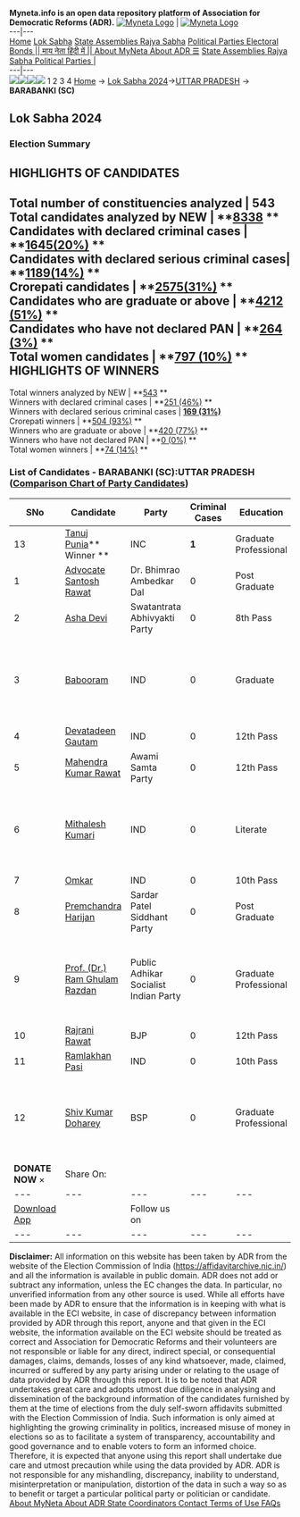 **Myneta.info is an open data repository platform of Association for Democratic Reforms (ADR).**
[![Myneta Logo](https://www.myneta.info/lib/img/myneta-logo.png)](https://www.myneta.info/) | [![Myneta Logo](https://www.myneta.info/lib/img/adr-logo.png)](https://adrindia.org)  
---|---  
[Home](https://www.myneta.info/) [Lok Sabha](https://www.myneta.info/#ls "Lok Sabha") [ State Assemblies ](https://www.myneta.info/#sa "State Assemblies") [Rajya Sabha](https://www.myneta.info/#rs "Rajya Sabha") [Political Parties ](https://www.myneta.info/party "Political Parties") [ Electoral Bonds ](https://www.myneta.info/electoral_bonds "Electoral Bonds") [ || माय नेता हिंदी में || ](https://translate.google.co.in/translate?prev=hp&hl=en&js=y&u=www.myneta.info&sl=en&tl=hi&history_state0=) [ About MyNeta ](https://adrindia.org/content/about-myneta) [ About ADR ](https://adrindia.org/about-adr/who-we-are) [☰](javascript:void\(0\))
[ State Assemblies ](https://www.myneta.info/#sa "State Assemblies") [ Rajya Sabha ](https://www.myneta.info/#rs "Rajya Sabha") [ Political Parties ](https://www.myneta.info/party "Political Parties")
|   
---|---  
![](https://www.myneta.info/lib/img/banner/banner-1.png)![](https://www.myneta.info/lib/img/banner/banner-2.png)![](https://www.myneta.info/lib/img/banner/banner-3.png)![](https://www.myneta.info/lib/img/banner/banner-4.png)
1  2  3  4 
[Home](https://www.myneta.info/) → [Lok Sabha 2024](https://www.myneta.info/LokSabha2024/)→[UTTAR PRADESH](https://www.myneta.info/LokSabha2024/index.php?action=show_constituencies&state_id=35) → **BARABANKI (SC)**
### 
## Lok Sabha 2024
###  Election Summary 
HIGHLIGHTS OF CANDIDATES  
---  
Total number of constituencies analyzed |  543   
Total candidates analyzed by NEW | **[8338](https://www.myneta.info/LokSabha2024/index.php?action=summary&subAction=candidates_analyzed&sort=candidate#summary) **  
Candidates with declared criminal cases | **[1645(20%)](https://www.myneta.info/LokSabha2024/index.php?action=summary&subAction=crime&sort=candidate#summary) **  
Candidates with declared serious criminal cases| **[1189(14%)](https://www.myneta.info/LokSabha2024/index.php?action=summary&subAction=serious_crime&sort=candidate#summary) **  
Crorepati candidates | **[2575(31%)](https://www.myneta.info/LokSabha2024/index.php?action=summary&subAction=crorepati&sort=candidate#summary) **  
Candidates who are graduate or above | **[4212 (51%)](https://www.myneta.info/LokSabha2024/index.php?action=summary&subAction=education&sort=candidate#summary) **  
Candidates who have not declared PAN | **[264 (3%)](https://www.myneta.info/LokSabha2024/index.php?action=summary&subAction=without_pan&sort=candidate#summary) **  
Total women candidates | **[797 (10%)](https://www.myneta.info/LokSabha2024/index.php?action=summary&subAction=women_candidate&sort=candidate#summary) **  
HIGHLIGHTS OF WINNERS  
---  
Total winners analyzed by NEW | **[543](https://www.myneta.info/LokSabha2024/index.php?action=summary&subAction=winner_analyzed&sort=candidate#summary) **  
Winners with declared criminal cases | **[251 (46%)](https://www.myneta.info/LokSabha2024/index.php?action=summary&subAction=winner_crime&sort=candidate#summary) **  
Winners with declared serious criminal cases | **[169 (31%)](https://www.myneta.info/LokSabha2024/index.php?action=summary&subAction=winner_serious_crime&sort=candidate#summary)**  
Crorepati winners | **[504 (93%)](https://www.myneta.info/LokSabha2024/index.php?action=summary&subAction=winner_crorepati&sort=candidate#summary) **  
Winners who are graduate or above | **[420 (77%)](https://www.myneta.info/LokSabha2024/index.php?action=summary&subAction=winner_education&sort=candidate#summary) **  
Winners who have not declared PAN | **[0 (0%)](https://www.myneta.info/LokSabha2024/index.php?action=summary&subAction=winner_without_pan&sort=candidate#summary) **  
Total women winners | **[74 (14%)](https://www.myneta.info/LokSabha2024/index.php?action=summary&subAction=winner_women&sort=candidate#summary) **  
### List of Candidates - BARABANKI (SC):UTTAR PRADESH ([Comparison Chart of Party Candidates](https://www.myneta.info/LokSabha2024/comparisonchart.php?constituency_id=500))
SNo | Candidate| Party| Criminal Cases| Education| Age| Total Assets| Liabilities  
---|---|---|---|---|---|---|---  
13  | [Tanuj Punia](https://www.myneta.info/LokSabha2024/candidate.php?candidate_id=7187)** Winner ** | INC | **1** | Graduate Professional| 39 | Rs 2,71,31,091 ~ 2 Crore+ | Rs 2,43,280 ~ 2 Lacs+  
1  | [Advocate Santosh Rawat](https://www.myneta.info/LokSabha2024/candidate.php?candidate_id=7617) | Dr. Bhimrao Ambedkar Dal | 0 | Post Graduate| 45 | Rs 15,59,000 ~ 15 Lacs+ | Rs 1,32,000 ~ 1 Lacs+  
2  | [Asha Devi](https://www.myneta.info/LokSabha2024/candidate.php?candidate_id=7626) | Swatantrata Abhivyakti Party | 0 | 8th Pass| 38 | Rs 78,10,000 ~ 78 Lacs+ | Rs 50,000 ~ 50 Thou+  
3  | [Babooram](https://www.myneta.info/LokSabha2024/candidate.php?candidate_id=7621) | IND | 0 | Graduate| 51 | ![](https://myneta.info/image_v2.php?myneta_folder=LokSabha2024&candidate_id=7621&col=ta) | ![](https://myneta.info/image_v2.php?myneta_folder=LokSabha2024&candidate_id=7621&col=lia)  
4  | [Devatadeen Gautam](https://www.myneta.info/LokSabha2024/candidate.php?candidate_id=7622) | IND | 0 | 12th Pass| 48 | Rs 9,01,000 ~ 9 Lacs+ | Rs 0 ~   
5  | [Mahendra Kumar Rawat](https://www.myneta.info/LokSabha2024/candidate.php?candidate_id=7623) | Awami Samta Party | 0 | 12th Pass| 55 | Rs 12,86,528 ~ 12 Lacs+ | Rs 0 ~   
6  | [Mithalesh Kumari](https://www.myneta.info/LokSabha2024/candidate.php?candidate_id=7618) | IND | 0 | Literate| 33 | ![](https://myneta.info/image_v2.php?myneta_folder=LokSabha2024&candidate_id=7618&col=ta) | ![](https://myneta.info/image_v2.php?myneta_folder=LokSabha2024&candidate_id=7618&col=lia)  
7  | [Omkar](https://www.myneta.info/LokSabha2024/candidate.php?candidate_id=7619) | IND | 0 | 10th Pass| 38 | Rs 7,80,000 ~ 7 Lacs+ | Rs 0 ~   
8  | [Premchandra Harijan](https://www.myneta.info/LokSabha2024/candidate.php?candidate_id=7624) | Sardar Patel Siddhant Party | 0 | Post Graduate| 39 | Rs 12,30,000 ~ 12 Lacs+ | Rs 0 ~   
9  | [Prof. (Dr.) Ram Ghulam Razdan](https://www.myneta.info/LokSabha2024/candidate.php?candidate_id=7625) | Public Adhikar Socialist Indian Party | 0 | Graduate Professional| 68 | ![](https://myneta.info/image_v2.php?myneta_folder=LokSabha2024&candidate_id=7625&col=ta) | ![](https://myneta.info/image_v2.php?myneta_folder=LokSabha2024&candidate_id=7625&col=lia)  
10  | [Rajrani Rawat](https://www.myneta.info/LokSabha2024/candidate.php?candidate_id=7188) | BJP | 0 | 12th Pass| 54 | Rs 4,66,75,284 ~ 4 Crore+ | Rs 31,97,329 ~ 31 Lacs+  
11  | [Ramlakhan Pasi](https://www.myneta.info/LokSabha2024/candidate.php?candidate_id=7620) | IND | 0 | 10th Pass| 62 | Rs 81,10,000 ~ 81 Lacs+ | Rs 0 ~   
12  | [Shiv Kumar Doharey](https://www.myneta.info/LokSabha2024/candidate.php?candidate_id=7616) | BSP | 0 | Graduate Professional| 59 | ![](https://myneta.info/image_v2.php?myneta_folder=LokSabha2024&candidate_id=7616&col=ta) | ![](https://myneta.info/image_v2.php?myneta_folder=LokSabha2024&candidate_id=7616&col=lia)  
|  **DONATE NOW** × |  Share On:  | [](https://api.whatsapp.com/send?text=https%3A%2F%2Fmyneta.info%2Fpunjab2022%2Findex.php%3Faction%3Dshow_constituencies%26state_id%3D19) | [](https://www.facebook.com/sharer/sharer.php?u=https%3A%2F%2Fmyneta.info%2Fpunjab2022%2Findex.php%3Faction%3Dshow_constituencies%26state_id%3D19) | [](https://twitter.com/share?url=https%3A%2F%2Fmyneta.info%2Fpunjab2022%2Findex.php%3Faction%3Dshow_constituencies%26state_id%3D19)  
---|---|---|---|---  
| [ Download App ](https://play.google.com/store/apps/details?id=com.webrosoft.myneta1&pcampaignid=pcampaignidMKT-Other-global-all-co-prtnr-py-PartBadge-Mar2515-1) | [](https://play.google.com/store/apps/details?id=com.webrosoft.myneta1&pcampaignid=pcampaignidMKT-Other-global-all-co-prtnr-py-PartBadge-Mar2515-1) |  Follow us on  | [](https://www.facebook.com/adrindia.org/) | [](https://twitter.com/adrspeaks) | [](https://groups.google.com/g/national-election-watch?hl=en&pli=1) | [](https://www.instagram.com/adrspeaks/) | [](https://www.youtube.com/user/adrspeaks) | [](https://sharechat.com/profile/adrspeaks)  
---|---|---|---|---|---|---|---|---  
**Disclaimer:** All information on this website has been taken by ADR from the website of the Election Commission of India (https://affidavitarchive.nic.in/) and all the information is available in public domain. ADR does not add or subtract any information, unless the EC changes the data. In particular, no unverified information from any other source is used. While all efforts have been made by ADR to ensure that the information is in keeping with what is available in the ECI website, in case of discrepancy between information provided by ADR through this report, anyone and that given in the ECI website, the information available on the ECI website should be treated as correct and Association for Democratic Reforms and their volunteers are not responsible or liable for any direct, indirect special, or consequential damages, claims, demands, losses of any kind whatsoever, made, claimed, incurred or suffered by any party arising under or relating to the usage of data provided by ADR through this report. It is to be noted that ADR undertakes great care and adopts utmost due diligence in analysing and dissemination of the background information of the candidates furnished by them at the time of elections from the duly self-sworn affidavits submitted with the Election Commission of India. Such information is only aimed at highlighting the growing criminality in politics, increased misuse of money in elections so as to facilitate a system of transparency, accountability and good governance and to enable voters to form an informed choice. Therefore, it is expected that anyone using this report shall undertake due care and utmost precaution while using the data provided by ADR. ADR is not responsible for any mishandling, discrepancy, inability to understand, misinterpretation or manipulation, distortion of the data in such a way so as to benefit or target a particular political party or politician or candidate. 
[ About MyNeta ](https://adrindia.org/content/about-myneta) [ About ADR ](https://adrindia.org/about-adr/who-we-are) [ State Coordinators ](https://adrindia.org/about-adr/state-coordinators) [ Contact ](https://adrindia.org/contact-us) [ Terms of Use ](https://adrindia.org/content/adr-terms-use) [ FAQs ](https://adrindia.org/content/faqs)
